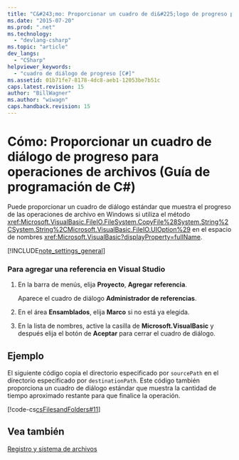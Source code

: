 ```yaml
---
title: "C&#243;mo: Proporcionar un cuadro de di&#225;logo de progreso para operaciones de archivos (Gu&#237;a de programaci&#243;n de C#) | Microsoft Docs"
ms.date: "2015-07-20"
ms.prod: ".net"
ms.technology: 
  - "devlang-csharp"
ms.topic: "article"
dev_langs: 
  - "CSharp"
helpviewer_keywords: 
  - "cuadro de diálogo de progreso [C#]"
ms.assetid: 01b71fe7-8178-4dc8-aeb1-12053be7b51c
caps.latest.revision: 15
author: "BillWagner"
ms.author: "wiwagn"
caps.handback.revision: 15
---
```

# C&#243;mo: Proporcionar un cuadro de di&#225;logo de progreso para operaciones de archivos (Gu&#237;a de programaci&#243;n de C#)
Puede proporcionar un cuadro de diálogo estándar que muestra el progreso de las operaciones de archivo en Windows si utiliza el método <xref:Microsoft.VisualBasic.FileIO.FileSystem.CopyFile%28System.String%2CSystem.String%2CMicrosoft.VisualBasic.FileIO.UIOption%29> en el espacio de nombres <xref:Microsoft.VisualBasic?displayProperty=fullName>.  
  
 [!INCLUDE[note_settings_general](../../../csharp/language-reference/compiler-messages/includes/note-settings-general-md.md)]  
  
### Para agregar una referencia en Visual Studio  
  
1.  En la barra de menús, elija **Proyecto**, **Agregar referencia**.  
  
     Aparece el cuadro de diálogo **Administrador de referencias**.  
  
2.  En el área **Ensamblados**, elija **Marco** si no está ya elegida.  
  
3.  En la lista de nombres, active la casilla de **Microsoft.VisualBasic** y después elija el botón de **Aceptar** para cerrar el cuadro de diálogo.  
  
## Ejemplo  
 El siguiente código copia el directorio especificado por `sourcePath` en el directorio especificado por `destinationPath`.  Este código también proporciona un cuadro de diálogo estándar que muestra la cantidad de tiempo aproximado restante para que finalice la operación.  
  
 [!code-cs[csFilesandFolders#11](../../../csharp/programming-guide/file-system/codesnippet/csharp/csFilesFolders/FileIteration.cs#11)]  
  
## Vea también  
 [Registro y sistema de archivos](../../../csharp/programming-guide/file-system/file-system-and-the-registry.md)